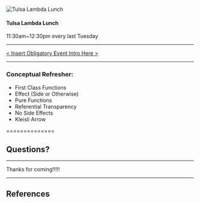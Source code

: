 ![Tulsa Lambda Lunch](https://secure.meetupstatic.com/photos/event/5/1/3/7/600_458660791.jpeg)
<!-- .element: height="400px" -->

#### Tulsa Lambda Lunch

11:30am~12:30pm every last Tuesday

--------------------------------

[< Insert Obligatory Event Intro Here >](https://github.com/techlahoma/Event-Intro)

--------------------------------

### Conceptual Refresher:

- First Class Functions
- Effect (Side or Otherwise)
- Pure Functions
 - Referential Transparency
 - No Side Effects
- Kleisli  Arrow

==============

## Questions?

--------------------------------

Thanks for coming!!!!!

--------------------------------

## References
